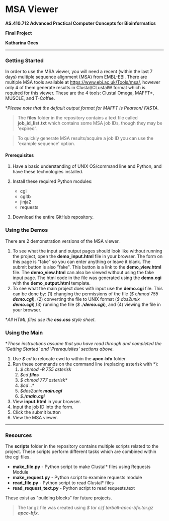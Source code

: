 # MSA Viewer

**AS.410.712 Advanced Practical Computer Concepts for Bioinformatics**

**Final Project**

**Katharina Gees**

***
### Getting Started
In order to use the MSA viewer, you will need a recent (within the 
last 7 days) multiple sequence alignment (MSA) from EMBL-EBI. There
are multiple MSA tools available at https://www.ebi.ac.uk/Tools/msa/,
however only 4 of them generate results in Clustal/CLustalW format 
which is required for this viewer. These are the 4 tools: Clustal 
Omega, MAFFT*, MUSCLE, and T-Coffee.

**Please note that the default output format for MAFFT is Pearson/
FASTA.*

>The **files** folder in the repository contains a text file called
> **job_id_list.txt** which contains some MSA job IDs, though they 
> may be 'expired'.

>To quickly generate MSA results/acquire a job ID you can use 
> the 'example sequence' option.

#### Prerequisites
1. Have a basic understanding of UNIX OS/command line and Python, and have
these technologies installed.
2. Install these required Python modules:

   * cgi
   * cgitb
   * jinja2
   * requests

3. Download the entire GitHub repository.

### Using the Demos

There are 2 demonstration versions of the MSA viewer.

1. To see what the input and output pages should look like without running 
the project, open the **demo_input.html** file in your browser. The form 
on this page is "fake" so you can enter anything or leave it blank. The 
submit button is also "fake". This button is a link to the **demo_view.html** 
file. The **demo_view.html** can also be viewed without using the fake input 
page. The html code in the file was generated using the **demo.cgi** with 
the **demo_output.html** template. 
2. To see what the main project does with input use the **demo.cgi** file.
This can be done by: (1) changing the permissions of the file (*$ chmod 755* 
***demo.cgi***), (2) converting the file to UNIX format (*$ dos2unix
**demo.cgi***),(3) running the file (*$ ./**demo.cgi***), and (4) viewing
the file in your browser.

**All HTML files use the **css.css** style sheet.*

### Using the Main

**These instructions assume that you have read through and completed the 
'Getting Started' and 'Prerequisites' sections above.*

1. Use *$ cd* to relocate cwd to within the **apcc-bfx** folder.
2. Run these commands on the command line (replacing asterisk with *):
   1. *$ chmod -R 755 asterisk*
   2. *$cd **files***
   3. *$ chmod 777 asterisk**
   4. *$cd ..**
   5. *$dos2unix **main.cgi***
   6. *$./**main.cgi***
3. View **input.html** in your browser.
4. Input the job ID into the form.
5. Click the submit button
6. View the MSA viewer.

***
### Resources

The **scripts** folder in the repository contains multiple scripts related 
to the project. These scripts perform different tasks which are combined 
within the cgi files.

* **make_file.py** - Python script to make Clustal* files using Requests Module
* **make_request.py** - Python script to examine requests module 
* **read_file.py** - Python script to read Clustal* files
* **read_request_text.py** - Python script to read requests.text

These exist as "building blocks" for future projects.

>The tar.gz file was created using *$ tar czf 
tarball-apcc-bfx.tar.gz **apcc-bfx***.